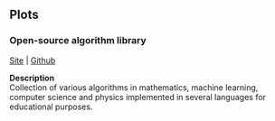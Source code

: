 ## Plots

### Open-source algorithm library

[Site](https://the-algorithms.com/) | [Github](https://github.com/TheAlgorithms)

**Description**  
Collection of various algorithms in mathematics, machine learning, computer science and physics implemented in several languages for educational purposes.
